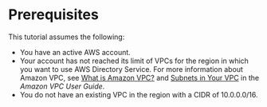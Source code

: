 # Prerequisites<a name="gsg_prereqs"></a>

This tutorial assumes the following:
+ You have an active AWS account\.
+ Your account has not reached its limit of VPCs for the region in which you want to use AWS Directory Service\. For more information about Amazon VPC, see [What is Amazon VPC?](https://docs.aws.amazon.com/vpc/latest/userguide/VPC_Introduction.html) and [Subnets in Your VPC](https://docs.aws.amazon.com/vpc/latest/userguide/VPC_Subnets.html#VPCSubnet) in the *Amazon VPC User Guide*\.
+ You do not have an existing VPC in the region with a CIDR of 10\.0\.0\.0/16\.